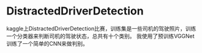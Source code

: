 # DistractedDriverDetection
kaggle上DistractedDriverDetection比赛，训练集是一些司机的驾驶照片，训练一个分类器来判断司机的驾驶状态，总共有十个类别。
我使用了预训练VGGNet训练了一个简单的CNN来做判别。
